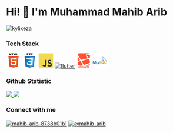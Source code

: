 # Hi! 👋 I'm Muhammad Mahib Arib

<p align="left"> <img src="https://komarev.com/ghpvc/?username=Mahib22&label=Profile%20views&color=0e75b6&style=flat" alt="kylixeza" /> </p>

### Tech Stack
<a href="#"><img src="https://raw.githubusercontent.com/devicons/devicon/master/icons/html5/html5-original-wordmark.svg" title="HTML" alt="html5" width="40" height="40" /></a> 
<a href="#"><img src="https://raw.githubusercontent.com/devicons/devicon/master/icons/css3/css3-original-wordmark.svg" title="CSS" alt="css3" width="40" height="40" /></a> 
<a href="#"><img src="https://raw.githubusercontent.com/devicons/devicon/master/icons/javascript/javascript-original.svg" title="JavaScript" alt="javascript" width="40" height="40" /></a> 
<a href="#"><img src="https://www.vectorlogo.zone/logos/flutterio/flutterio-icon.svg" title="Flutter" alt="flutter" width="40" height="40" /></a> 
<a href="#"><img src="https://raw.githubusercontent.com/devicons/devicon/master/icons/laravel/laravel-plain-wordmark.svg" title="Laravel" alt="laravel" width="40" height="40" /></a> 
<a href="#"><img src="https://raw.githubusercontent.com/devicons/devicon/master/icons/mysql/mysql-original-wordmark.svg" title="MySql" alt="mysql" width="40" height="40" /></a>

### Github Statistic
<p align="left">
<a href="#">
  <img height="180em" src="https://github-readme-stats-eight-theta.vercel.app/api/top-langs/?username=mahib22&layout=compact&langs_count=8&theme=tokyonight" />
  <img height="180em" src="https://github-readme-stats-eight-theta.vercel.app/api?username=mahib22&show_icons=true&theme=tokyonight&include_all_commits=true&count_private=true" />
</a>
</p>

### Connect with me
<p align="left">
<a href="https://linkedin.com/in/mahib-arib-8738b01b1" target="blank"><img align="center" src="https://raw.githubusercontent.com/rahuldkjain/github-profile-readme-generator/master/src/images/icons/Social/linked-in-alt.svg" alt="mahib-arib-8738b01b1" height="30" width="40" /></a>
<a href="https://medium.com/@mahib-arib" target="blank"><img align="center" src="https://raw.githubusercontent.com/rahuldkjain/github-profile-readme-generator/master/src/images/icons/Social/medium.svg" alt="@mahib-arib" height="30" width="40" /></a>
</p>
